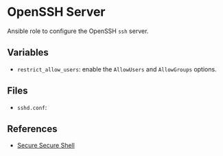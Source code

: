 OpenSSH Server
==============

Ansible role to configure the OpenSSH `ssh` server.


Variables
---------

* `restrict_allow_users`: enable the `AllowUsers` and `AllowGroups` options.


Files
-----

* `sshd.conf`:


References
----------

* [Secure Secure Shell](https://stribika.github.io/2015/01/04/secure-secure-shell.html)
